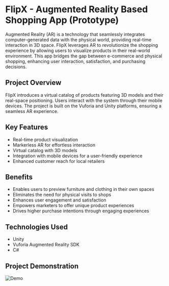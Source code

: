 # FlipX - Augmented Reality Based Shopping App (Prototype)

Augmented Reality (AR) is a technology that seamlessly integrates computer-generated data with the physical world, providing real-time interaction in 3D space. FlipX leverages AR to revolutionize the shopping experience by allowing users to visualize products in their real-world environment. This app bridges the gap between e-commerce and physical shopping, enhancing user interaction, satisfaction, and purchasing decisions.

## Project Overview

FlipX introduces a virtual catalog of products featuring 3D models and their real-space positioning. Users interact with the system through their mobile devices. The project is built on the Vuforia and Unity platforms, ensuring a seamless AR experience.

## Key Features

- Real-time product visualization
- Markerless AR for effortless interaction
- Virtual catalog with 3D models
- Integration with mobile devices for a user-friendly experience
- Enhanced customer reach for local retailers

## Benefits

- Enables users to preview furniture and clothing in their own spaces
- Eliminates the need for physical visits to shops
- Enhances user engagement and satisfaction
- Empowers marketers to offer unique product experiences
- Drives higher purchase intentions through engaging experiences

## Technologies Used

- Unity
- Vuforia Augmented Reality SDK
- C#

## Project Demonstration

![Demo](demo.gif)

